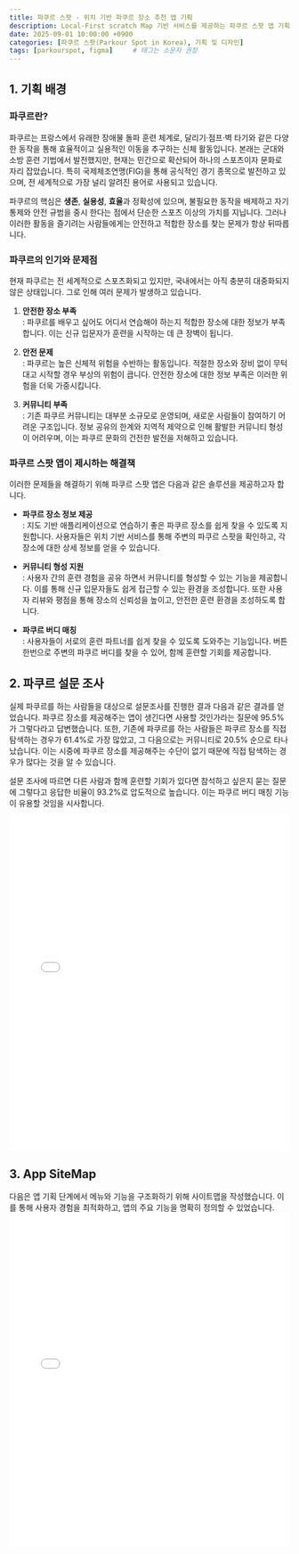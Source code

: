 ```yaml
---
title: 파쿠르 스팟 - 위치 기반 파쿠르 장소 추천 앱 기획
description: Local-First scratch Map 기반 서비스를 제공하는 파쿠르 스팟 앱 기획에 대해 설명합니다.
date: 2025-09-01 10:00:00 +0900
categories: [파쿠르 스팟(Parkour Spot in Korea), 기획 및 디자인]
tags: [parkourspot, figma]     # 태그는 소문자 권장
---
```


## 1. 기획 배경
### 파쿠르란?
파쿠르는 프랑스에서 유래한 장애물 돌파 훈련 체계로, 달리기·점프·벽 타기와 같은 다양한 동작을 통해 효율적이고 실용적인 이동을 추구하는 신체 활동입니다. 본래는 군대와 소방 훈련 기법에서 발전했지만, 현재는 민간으로 확산되어 하나의 스포츠이자 문화로 자리 잡았습니다. 특히 국제체조연맹(FIG)을 통해 공식적인 경기 종목으로 발전하고 있으며, 전 세계적으로 가장 널리 알려진 용어로 사용되고 있습니다.

파쿠르의 핵심은 **생존**, **실용성**, **효율**과 정확성에 있으며, 불필요한 동작을 배제하고 자기 통제와 안전 규범을 중시 한다는 점에서 단순한 스포츠 이상의 가치를 지닙니다. 그러나 이러한 활동을 즐기려는 사람들에게는 안전하고 적합한 장소를 찾는 문제가 항상 뒤따릅니다.

### 파쿠르의 인기와 문제점
현재 파쿠르는 전 세계적으로 스포츠화되고 있지만, 국내에서는 아직 충분히 대중화되지 않은 상태입니다. 그로 인해 여러 문제가 발생하고 있습니다.

1) **안전한 장소 부족**<br>
: 파쿠르를 배우고 싶어도 어디서 연습해야 하는지 적합한 장소에 대한 정보가 부족합니다. 이는 신규 입문자가 훈련을 시작하는 데 큰 장벽이 됩니다.

2) **안전 문제**<br>
: 파쿠르는 높은 신체적 위험을 수반하는 활동입니다. 적절한 장소와 장비 없이 무턱대고 시작할 경우 부상의 위험이 큽니다. 안전한 장소에 대한 정보 부족은 이러한 위험을 더욱 가중시킵니다.

3) **커뮤니티 부족**<br>
: 기존 파쿠르 커뮤니티는 대부분 소규모로 운영되며, 새로운 사람들이 참여하기 어려운 구조입니다. 정보 공유의 한계와 지역적 제약으로 인해 활발한 커뮤니티 형성이 어려우며, 이는 파쿠르 문화의 건전한 발전을 저해하고 있습니다.

### 파쿠르 스팟 앱이 제시하는 해결책
이러한 문제들을 해결하기 위해 파쿠르 스팟 앱은 다음과 같은 솔루션을 제공하고자 합니다.

- **파쿠르 장소 정보 제공**<br>
: 지도 기반 애플리케이션으로 연습하기 좋은 파쿠르 장소를 쉽게 찾을 수 있도록 지원합니다. 사용자들은 위치 기반 서비스를 통해 주변의 파쿠르 스팟을 확인하고, 각 장소에 대한 상세 정보를 얻을 수 있습니다.

- **커뮤니티 형성 지원**<br>
: 사용자 간의 훈련 경험을 공유 하면서 커뮤니티를 형성할 수 있는 기능을 제공합니다. 이를 통해 신규 입문자들도 쉽게 접근할 수 있는 환경을 조성합니다. 또한 사용자 리뷰와 평점을 통해 장소의 신뢰성을 높이고, 안전한 훈련 환경을 조성하도록 합니다.

- **파쿠르 버디 매칭**<br>
: 사용자들이 서로의 훈련 파트너를 쉽게 찾을 수 있도록 도와주는 기능입니다. 버튼 한번으로 주변의 파쿠르 버디를 찾을 수 있어, 함께 훈련할 기회를 제공합니다.
 


## 2. 파쿠르 설문 조사
실제 파쿠르를 하는 사람들을 대상으로 설문조사를 진행한 결과 다음과 같은 결과를 얻었습니다. 파쿠르 장소를 제공해주는 앱이 생긴다면 사용할 것인가라는 질문에 95.5%가 그렇다라고 답변했습니다. 
또한, 기존에 파쿠르를 하는 사람들은 파쿠르 장소를 직접 탐색하는 경우가 61.4%로 가장 많았고, 그 다음으로는 커뮤니티로 20.5% 순으로 타나났습니다.
이는 시중에 파쿠르 장소를 제공해주는 수단이 없기 때문에 직접 탐색하는 경우가 많다는 것을 알 수 있습니다. 

설문 조사에 따르면 다른 사람과 함께 훈련할 기회가 있다면 참석하고 싶은지 묻는 질문에 그렇다고 응답한 비율이 93.2%로 압도적으로 높습니다. 이는 파쿠르 버디 매칭 기능이 유용할 것임을 시사합니다.

<embed src="/assets/files/survey_result_of_parkour.pdf" type="application/pdf" width="100%" height="600px" />

## 3. App SiteMap
다음은 앱 기획 단계에서 메뉴와 기능을 구조화하기 위해 사이트맵을 작성했습니다. 이를 통해 사용자 경험을 최적화하고, 앱의 주요 기능을 명확히 정의할 수 있었습니다.
<embed src="/assets/files/app_map.pdf" type="application/pdf" width="100%" height="600px" />